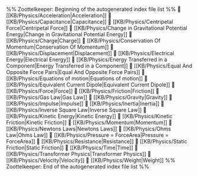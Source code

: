 %% Zoottelkeeper: Beginning of the autogenerated index file list  %%
📄 [[KB/Physics/Acceleration|Acceleration]]
📄 [[KB/Physics/Capacitance|Capacitance]]
📄 [[KB/Physics/Centripetal Force|Centripetal Force]]
📄 [[KB/Physics/Change in Gravitational Potential Energy|Change in Gravitational Potential Energy]]
📄 [[KB/Physics/Charge|Charge]]
📄 [[KB/Physics/Conservation Of Momentum|Conservation Of Momentum]]
📄 [[KB/Physics/Displacement|Displacement]]
📄 [[KB/Physics/Electrical Energy|Electrical Energy]]
📄 [[KB/Physics/Energy Transferred in a Component|Energy Transferred in a Component]]
📄 [[KB/Physics/Equal And Opposite Force Pairs|Equal And Opposite Force Pairs]]
📄 [[KB/Physics/Equations of motion|Equations of motion]]
📄 [[KB/Physics/Equivalent Current Dipole|Equivalent Current Dipole]]
📄 [[KB/Physics/Force|Force]]
📄 [[KB/Physics/Friction|Friction]]
📄 [[KB/Physics/Gas Law|Gas Law]]
📄 [[KB/Physics/Gravity|Gravity]]
📄 [[KB/Physics/Impulse|Impulse]]
📄 [[KB/Physics/Inertia|Inertia]]
📄 [[KB/Physics/Inverse Square Law|Inverse Square Law]]
📄 [[KB/Physics/Kinetic Energy|Kinetic Energy]]
📄 [[KB/Physics/Kinetic Friction|Kinetic Friction]]
📄 [[KB/Physics/Momentum|Momentum]]
📄 [[KB/Physics/Newtons Laws|Newtons Laws]]
📄 [[KB/Physics/Ohms Law|Ohms Law]]
📄 [[KB/Physics/Pressure = ForceArea|Pressure = ForceArea]]
📄 [[KB/Physics/Resistance|Resistance]]
📄 [[KB/Physics/Static Friction|Static Friction]]
📄 [[KB/Physics/Time|Time]]
📄 [[KB/Physics/Transformer Physics|Transformer Physics]]
📄 [[KB/Physics/Velocity|Velocity]]
📄 [[KB/Physics/Weight|Weight]]
%% Zoottelkeeper: End of the autogenerated index file list  %%

